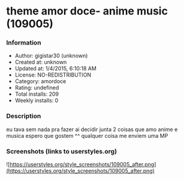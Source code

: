# theme amor doce- anime music (109005)

### Information
- Author: gigistar30 (unknown)
- Created at: unknown
- Updated at: 1/4/2015, 6:10:18 AM
- License: NO-REDISTRIBUTION
- Category: amordoce
- Rating: undefined
- Total installs: 209
- Weekly installs: 0


### Description
eu tava sem nada pra fazer ai decidir junta 2 coisas que amo anime e musica espero que gostem ^^
qualquer coisa me enviem uma MP


### Screenshots (links to userstyles.org)
![https://userstyles.org/style_screenshots/109005_after.png](https://userstyles.org/style_screenshots/109005_after.png)


